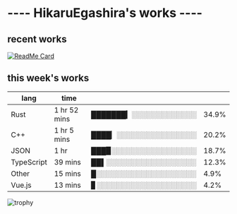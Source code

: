 # ---- HikaruEgashira's works ----

## recent works

[![ReadMe Card](https://github-readme-stats.vercel.app/api/pin/?username=twin-te&repo=twinte-front)](https://github.com/twin-te/twinte-front)

## this week's works

| lang        | time           |                       |        |
| ----------- | -------------- | --------------------- | ------ |
| Rust        | 1 hr 52 mins   | ███████▎░░░░░░░░░░░░░ |  34.9% |
| C++         | 1 hr 5 mins    | ████▏░░░░░░░░░░░░░░░░ |  20.2% |
| JSON        | 1 hr           | ███▉░░░░░░░░░░░░░░░░░ |  18.7% |
| TypeScript  | 39 mins        | ██▌░░░░░░░░░░░░░░░░░░ |  12.3% |
| Other       | 15 mins        | █░░░░░░░░░░░░░░░░░░░░ |   4.9% |
| Vue.js      | 13 mins        | ▊░░░░░░░░░░░░░░░░░░░░ |   4.2% |

![trophy](https://github-profile-trophy.vercel.app/?username=HikaruEgashira&theme=onedark)
